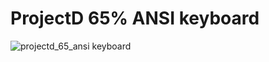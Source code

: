 # ProjectD 65% ANSI keyboard
![projectd_65_ansi keyboard](https://github.com/gksygithub/projectd_65_ansi/assets/106651989/65eb3c01-759b-4b95-8001-0c73ba9108c8)
